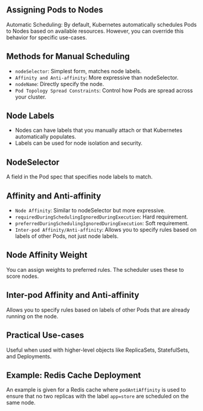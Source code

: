 ## Assigning Pods to Nodes
Automatic Scheduling: By default, Kubernetes automatically schedules Pods to Nodes based on available resources. However, you can override this behavior for specific use-cases.


## Methods for Manual Scheduling
- `nodeSelector`: Simplest form, matches node labels.
- `Affinity and Anti-affinity`: More expressive than nodeSelector.
- `nodeName`: Directly specify the node.
- `Pod Topology Spread Constraints`: Control how Pods are spread across your cluster.



## Node Labels
- Nodes can have labels that you manually attach or that Kubernetes automatically populates.
- Labels can be used for node isolation and security.



## NodeSelector
A field in the Pod spec that specifies node labels to match.



## Affinity and Anti-affinity
- `Node Affinity`: Similar to nodeSelector but more expressive.
- `requiredDuringSchedulingIgnoredDuringExecution`: Hard requirement.
- `preferredDuringSchedulingIgnoredDuringExecution`: Soft requirement.
- `Inter-pod Affinity/Anti-affinity`: Allows you to specify rules based on labels of other Pods, not just node labels.



## Node Affinity Weight
You can assign weights to preferred rules. The scheduler uses these to score nodes.



## Inter-pod Affinity and Anti-affinity
Allows you to specify rules based on labels of other Pods that are already running on the node.



## Practical Use-cases
Useful when used with higher-level objects like ReplicaSets, StatefulSets, and Deployments.



## Example: Redis Cache Deployment
An example is given for a Redis cache where `podAntiAffinity` is used to ensure that no two replicas with the label `app=store` are scheduled on the same node.